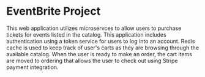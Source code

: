 # EventBrite Project

This web application utilizes microservces to allow users to purchase tickets for events listed in the catalog. This application includes authentication using a token service for users to log into an account. Redis cache is used to keep track of user's carts as they are browsing through the available catalog. When the user is ready to make an order, the cart items are moved to ordering that allows the user to check out using Stripe payment integration. 
 

